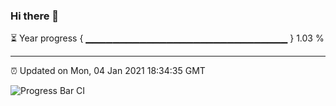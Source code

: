 ### Hi there 👋

⏳ Year progress { ▁▁▁▁▁▁▁▁▁▁▁▁▁▁▁▁▁▁▁▁▁▁▁▁▁▁▁▁▁▁ } 1.03 %

---

⏰ Updated on Mon, 04 Jan 2021 18:34:35 GMT

![Progress Bar CI](https://github.com/liununu/liununu/workflows/Progress%20Bar%20CI/badge.svg)
